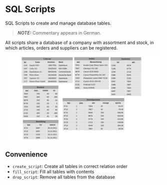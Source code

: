 <style type="text/css">
    ol { list-style-type: upper-alpha; }
</style>

# SQL Scripts

SQL Scripts to create and manage database tables.

> **_NOTE:_** Commentary appears in German.

All scripts share a database of a company with assortment and stock, in which articles, orders and suppliers can be registered.

![SQL Sessions](/img/sql_practicals.png)

## Convenience

- `create_script`: Create all tables in correct relation order
- `fill_script`: Fill all tables with contents
- `drop_script`: Remove all tables from the database
